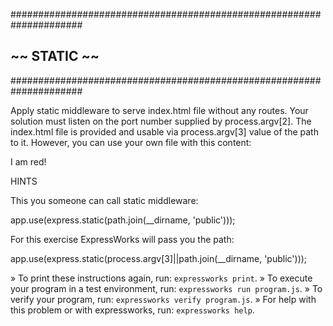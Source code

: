 #####################################################################
##                         ~~  STATIC  ~~                          ##
#####################################################################

Apply static middleware to serve index.html file without any routes. Your solution must listen on the port number supplied by process.argv[2]. The index.html file is provided and usable via process.argv[3] value of the path to it. However, you can use your own file with this content:

  <html>
    <head>
      <link rel="stylesheet" type="text/css" href="/main.css"/>
    </head>
    <body>
      <p>I am red!</p>
    </body>
  </html>


HINTS

This you someone can call static middleware:

  app.use(express.static(path.join(__dirname, 'public')));

For this exercise ExpressWorks will pass you the path:

  app.use(express.static(process.argv[3]||path.join(__dirname, 'public')));


 » To print these instructions again, run: `expressworks print`.
 » To execute your program in a test environment, run:
   `expressworks run program.js`.
 » To verify your program, run: `expressworks verify program.js`.
 » For help with this problem or with expressworks, run:
   `expressworks help`.